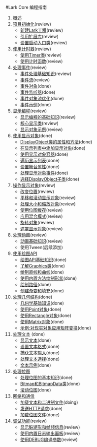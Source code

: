 #Lark Core 编程指南

1. 概述
2. [项目初始化](2-0-project.md)(review)
	* [新建Lark工程](2-1-create.md)(review)
	* [引用扩展库](2-2-import-libs.md)(review)
	* [设置启动入口类](2-3-entry-class.md)(review)
3. [使用计时器](3-0-time.md)(review)
	* [使用Timer类](3-1-timer.md)(review)
	* [使用计时函数](3-2-time-functions.md)(review)
4. [处理事件](4-0-event.md)(review)
	* [事件处理基础知识](4-1-event-basic.md)(review)
	* [事件流](4-2-event-stream.md)(review)
	* [事件对象](4-3-event-target.md)(done)
	* [事件监听器](4-4-event-listener.md)(done)
	* [事件对象池优化](4-5-event-pool.md)(done)
	* [事件示例](4-6-event-ex.md)(done)
5. [显示编程](5-0-display.md)(review)
	* [显示编程的基础知识](5-1-display-about.md)(review)
	* [核心显示类](5-2-display-class.md)(review)
	* [显示对象示例](5-3-display-demo.md)(review)
6. [使用显示对象](6-0-display.md)(done)
	* [DisplayObject类的属性和方法](6-1-displayobject.md)(done)
	* [在显示列表中添加显示对象](6-2-displaylist.md)(done)
	* [使用显示对象容器](6-3-displayobjectcontainer.md)(done)
	* [遍历显示列表](6-4-displaylistall.md)(done)
	* [设置舞台属性](6-5-stage.md)(done)
	* [处理显示对象事件](6-6-displayevent.md)(done)
	* [选择DisplayObject子类](6-7-displayobjectclass.md)(done)
7. [操作显示对象](7-0-display.md)(review)
	* [改变位置](7-1-position.md)(review)
	* [平移和滚动显示对象](7-2-scrollRect.md)(review)
	* [处理大小和缩放对象](7-3-scale.md)(review)
	* [使用位图缓存](7-4-cacheAsBitmap.md)(review)
	* [应用混合模式](7-5-blendMode.md)(review)
	* [旋转对象](7-6-rotation.md)(review)
	* [遮罩显示对象](7-7-mask.md)(review)
8. [处理动画](8-0-display.md)(review)
	* [动画基础知识](8-1-animation.md)(review)
	* 使用Tween(后续添加)
9. [使用绘图API]()
	* [绘图API基础知识](9-0-graphics-api-basic.md)(done)
	* [了解Graphics类](9-1-graphics-class.md)(done)
	* [绘制直线和曲线](9-2-graphics-line-curve.md)(done)
	* [使用内置方法绘制形状](9-3-graphics-draw-shape.md)(done)
	* [绘制路径](9-4-graphics-draw-path.md)(done)
	* [创建渐变和填充](9-5-graphics-gradient-fill.md)(done)	
10. [处理几何结构](10-0-gemo.md)(done)
    * [几何学基础知识](10-1-gemo-about.md)(done)
    * [使用Point对象](10-2-point.md)(done)
	* [使用Rectangle对象](10-3-rectangle.md)(done)
	* [使用Matrix对象](10-4-matrix.md)(done)
	* [示例:对现实对象应用矩阵变换](10-5-matrix-demo.md)(done)		
11. [处理文本](11-0-text.md)	(done)
	* [显示文本](11-1-textfield.md)(done)
	* [设置文本格式](11-2-text-format.md)(done)
	* [捕获文本输入](11-3-textinput.md)(done)
	* [处理文本选择](11-4-text-select.md)(done)
	* [文本示例](11-5-text-demo.md)(done)
12. [处理位图]()
	* [处理位图的基本知识](12-0-bitmap-basic.md)(done)
	* [Bitmap和BitmapData类](12-1-bitmap-classes.md)(done)
	* [滚动位图](12-2-bitmap-scroll.md)(done)
13. [网络和通信]()
	* [加载文本和二进制文件](13-0-load-text-binary.md)(doing)
	* [发送HTTP请求](13-1-http-request.md)(done)
	* [加载位图文件](13-2-load-bitmap.md)(done)
14. [调试功能](14-0-debugging.md)(review)
	* [显示脏矩形和帧频信息](14-1-fps-dirty-region.md)(review)
	* [使用内置日志输出面板](14-2-log.md)(review)
	* [使用DEBUG编译参数](14-3-debug.md)(review)
	

	
